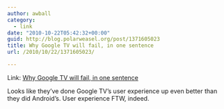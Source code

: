 ```yaml
---
author: awball
category:
  - link
date: "2010-10-22T05:42:32+00:00"
guid: http://blog.polarweasel.org/post/1371605023
title: Why Google TV will fail, in one sentence
url: /2010/10/22/1371605023/

---
```

Link: [Why Google TV will fail, in one sentence](http://www.technovia.co.uk/2010/10/why-google-tv-will-fail-in-one-sentence.html)

Looks like they’ve done Google TV’s user experience up even better than they did Android’s. User experience FTW, indeed.
